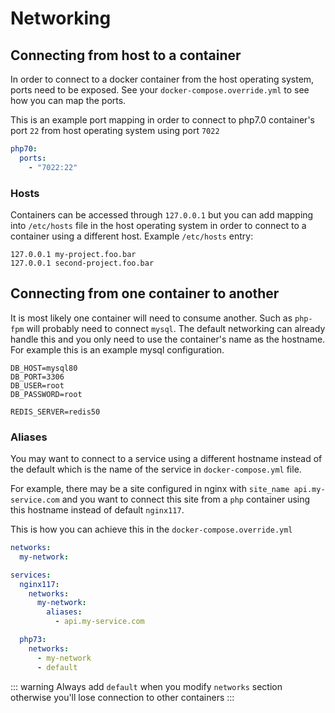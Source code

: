 # Networking

## Connecting from host to a container

In order to connect to a docker container from the host operating system, ports need to be exposed. See your `docker-compose.override.yml` to see how you can map the ports.

This is an example port mapping in order to connect to php7.0 container's port `22` from host operating system using port `7022`

```yaml
php70:
  ports:
    - "7022:22"
```

### Hosts

Containers can be accessed through `127.0.0.1` but you can add mapping into `/etc/hosts` file in the host operating system in order to connect to a container using a different host. Example `/etc/hosts` entry:

```
127.0.0.1 my-project.foo.bar
127.0.0.1 second-project.foo.bar
```

## Connecting from one container to another

It is most likely one container will need to consume another. Such as `php-fpm` will probably need to connect `mysql`. The default networking can already handle this and you only need to use the container's name as the hostname. For example this is an example mysql configuration.

```{1,6}
DB_HOST=mysql80
DB_PORT=3306
DB_USER=root
DB_PASSWORD=root

REDIS_SERVER=redis50
```

### Aliases

You may want to connect to a service using a different hostname instead of the default which is the name of the service in `docker-compose.yml` file.

For example, there may be a site configured in nginx with `site_name api.my-service.com` and you want to connect this site from a `php` container using this hostname instead of default `nginx117`.

This is how you can achieve this in the `docker-compose.override.yml`

```yaml
networks:
  my-network:

services:
  nginx117:
    networks:
      my-network:
        aliases:
          - api.my-service.com

  php73:
    networks:
      - my-network
      - default
```

::: warning
Always add `default` when you modify `networks` section otherwise you'll lose connection to other containers
:::